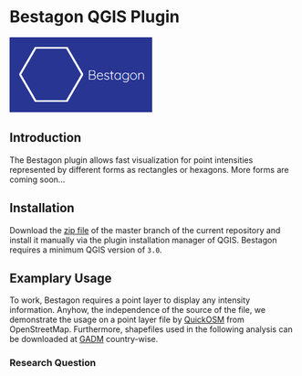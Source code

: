# Bestagon QGIS Plugin

![Bestagon](readme/bestagon.png)

## Introduction
The Bestagon plugin allows fast visualization for point intensities 
represented by different forms as rectangles or hexagons. More forms 
are coming soon...

## Installation
Download the [zip file](https://github.com/KonstiDE/Bestagon/archive/refs/heads/master.zip)
of the master branch of the current repository and install it manually via the plugin installation
manager of QGIS. Bestagon requires a minimum QGIS version of ``3.0``.

## Examplary Usage
To work, Bestagon requires a point layer to display any intensity information. Anyhow,
the independence of the source of the file, we demonstrate the usage on a point layer file
by [QuickOSM](https://plugins.qgis.org/plugins/QuickOSM/) from OpenStreetMap. Furthermore,
shapefiles used in the following analysis can be downloaded at 
[GADM](https://gadm.org/download_country.html) country-wise.

### Research Question





